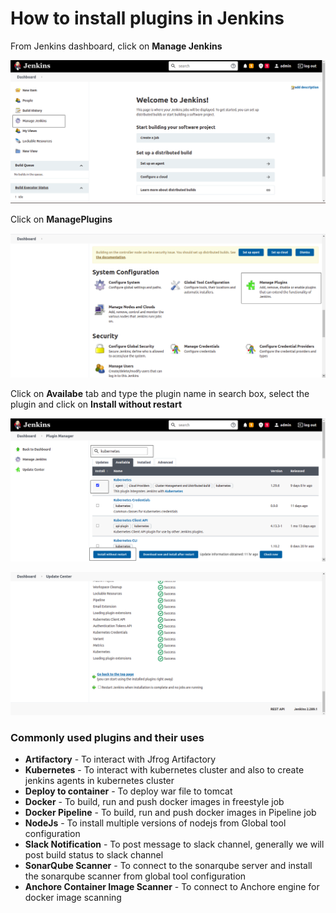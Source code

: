 # How to install plugins in Jenkins

From Jenkins dashboard, click on **Manage Jenkins**

![Jenkins](/content/jenkins/tutorials/common/images/plugins/jenkins-manage-jenkins.png)

Click on **ManagePlugins**

![Jenkins](/content/jenkins/tutorials/common/images/plugins/jenkins-manage-plugins.png)

Click on **Availabe** tab and type the plugin name in search box, select the plugin and click on **Install without restart**

![Jenkins](/content/jenkins/tutorials/common/images/plugins/jenkins-plugin-installation.png)

![Jenkins](/content/jenkins/tutorials/common/images/plugins/jenkins-plugin-install-success.png)

### Commonly used plugins and their uses

* **Artifactory** - To interact with Jfrog Artifactory
* **Kubernetes** - To interact with kubernetes cluster and also to create jenkins agents in kubernetes cluster
* **Deploy to container** - To deploy war file to tomcat
* **Docker** - To build, run and  push docker images in freestyle job
* **Docker Pipeline** - To build, run and  push docker images in Pipeline job
* **NodeJs** - To install multiple versions of nodejs from Global tool configuration
* **Slack Notification** - To post message to slack channel, generally we will post build status to slack channel
* **SonarQube Scanner** - To connect to the sonarqube server and install the sonarqube scanner from global tool configuration
* **Anchore Container Image Scanner** - To connect to Anchore engine for docker image scanning
